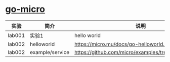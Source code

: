 # [go-micro](https://github.com/micro/go-micro/)

|实验|简介|说明|
|---|---|---|
|lab001|实验1|hello world |
|lab002|helloworld|https://micro.mu/docs/go-helloworld.html|
|lab002|example/service|https://github.com/micro/examples/tree/master/service |